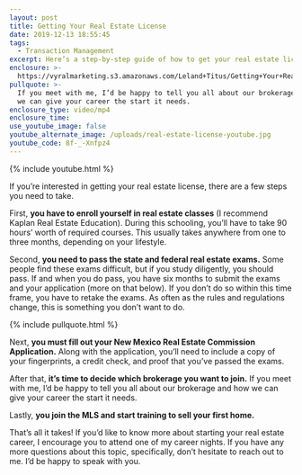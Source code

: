 ```yaml
---
layout: post
title: Getting Your Real Estate License
date: 2019-12-13 18:55:45
tags:
  - Transaction Management
excerpt: Here’s a step-by-step guide of how to get your real estate license.
enclosure: >-
  https://vyralmarketing.s3.amazonaws.com/Leland+Titus/Getting+Your+Real+Estate+License.mp4
pullquote: >-
  If you meet with me, I’d be happy to tell you all about our brokerage and how
  we can give your career the start it needs.
enclosure_type: video/mp4
enclosure_time:
use_youtube_image: false
youtube_alternate_image: /uploads/real-estate-license-youtube.jpg
youtube_code: 8f-_-Xnfpz4
---
```


{% include youtube.html %}

If you’re interested in getting your real estate license, there are a few steps you need to take.&nbsp;

First, **you have to enroll yourself in real estate classes** (I recommend Kaplan Real Estate Education). During this schooling, you’ll have to take 90 hours’ worth of required courses. This usually takes anywhere from one to three months, depending on your lifestyle.&nbsp;

Second, **you need to pass the state and federal real estate exams.** Some people find these exams difficult, but if you study diligently, you should pass. If and when you do pass, you have six months to submit the exams and your application (more on that below). If you don’t do so within this time frame, you have to retake the exams. As often as the rules and regulations change, this is something you don’t want to do.&nbsp;

{% include pullquote.html %}

Next, **you must fill out your New Mexico Real Estate Commission Application.** Along with the application, you’ll need to include a copy of your fingerprints, a credit check, and proof that you’ve passed the exams.&nbsp;

After that, **it’s time to decide which brokerage you want to join.** If you meet with me, I’d be happy to tell you all about our brokerage and how we can give your career the start it needs.&nbsp;

Lastly, **you join the MLS and start training to sell your first home.**&nbsp;

That’s all it takes\! If you’d like to know more about starting your real estate career, I encourage you to attend one of my career nights. If you have any more questions about this topic, specifically, don’t hesitate to reach out to me. I’d be happy to speak with you.